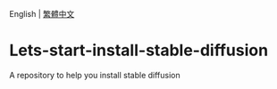 English | [繁體中文](READNE_TCH.md)

# Lets-start-install-stable-diffusion
A repository to help you install stable diffusion
